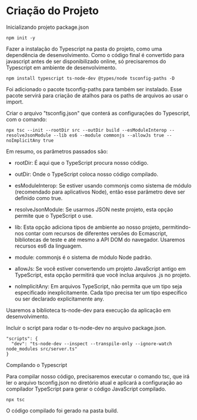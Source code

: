 # Criação do Projeto

Inicializando projeto package.json
```
npm init -y
```

Fazer a instalação do Typescript na pasta do projeto, como uma dependência de desenvolvimento. Como o código final é convertido para javascript antes de ser disponibilizado online, só precisaremos do Typescript em ambiente de desenvolvimento.
```
npm install typescript ts-node-dev @types/node tsconfig-paths -D
```

Foi adicionado o pacote tsconfig-paths para também ser instalado. Esse pacote servirá para criação de atalhos para os paths de arquivos ao usar o import.

Criar o arquivo "tsconfig.json" que conterá as configurações do Typescript, com o comando:
```
npx tsc --init --rootDir src --outDir build --esModuleInterop --resolveJsonModule --lib es6 --module commonjs --allowJs true --noImplicitAny true
```

Em resumo, os parâmetros passados são:

* rootDir: É aqui que o TypeScript procura nosso código.

* outDir: Onde o TypeScript coloca nosso código compilado.

* esModuleInterop: Se estiver usando commonjs como sistema de módulo (recomendado para aplicativos Node), então esse parâmetro deve ser definido como true.

* resolveJsonModule: Se usarmos JSON neste projeto, esta opção permite que o TypeScript o use.

* lib: Esta opção adiciona tipos de ambiente ao nosso projeto, permitindo-nos contar com recursos de diferentes versões do Ecmascript, bibliotecas de teste e até mesmo a API DOM do navegador. Usaremos recursos es6 da linguagem.

* module: commonjs é o sistema de módulo Node padrão.

* allowJs: Se você estiver convertendo um projeto JavaScript antigo em TypeScript, esta opção permitirá que você inclua arquivos .js no projeto.

* noImplicitAny: Em arquivos TypeScript, não permita que um tipo seja especificado inexplicitamente. Cada tipo precisa ter um tipo específico ou ser declarado explicitamente any.

Usaremos a biblioteca ts-node-dev para execução da aplicação em desenvolvimento.

Incluir o script para rodar o ts-node-dev no arquivo package.json.
```
"scripts": {
  "dev": "ts-node-dev --inspect --transpile-only --ignore-watch node_modules src/server.ts"
}
```

Compilando o Typescript

Para compilar nosso código, precisaremos executar o comando tsc, que irá ler o arquivo tsconfig.json no diretório atual e aplicará a configuração ao compilador TypeScript para gerar o código JavaScript compilado.
```
npx tsc
```
O código compilado foi gerado na pasta build.
